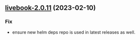 

## [livebook-2.0.11](https://github.com/succelle/charts/compare/livebook-2.0.10...livebook-2.0.11) (2023-02-10)

### Fix

- ensure new helm deps repo is used in latest releases as well.
  
  